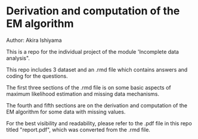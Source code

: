 # Derivation and computation of the EM algorithm
Author: Akira Ishiyama

This is a repo for the individual project of the module 'Incomplete data analysis".

This repo includes 3 dataset and an .rmd file which contains answers and coding for the questions.

The first three sections of the .rmd file is on some basic aspects of maximum likelihood estimation and missing data mechanisms.

The fourth and fifth sections are on the derivation and computation of the EM algorithm for some data with missing values.

For the best visibility and readability, please refer to the .pdf file in this repo titled "report.pdf", which was converted from the .rmd file.
